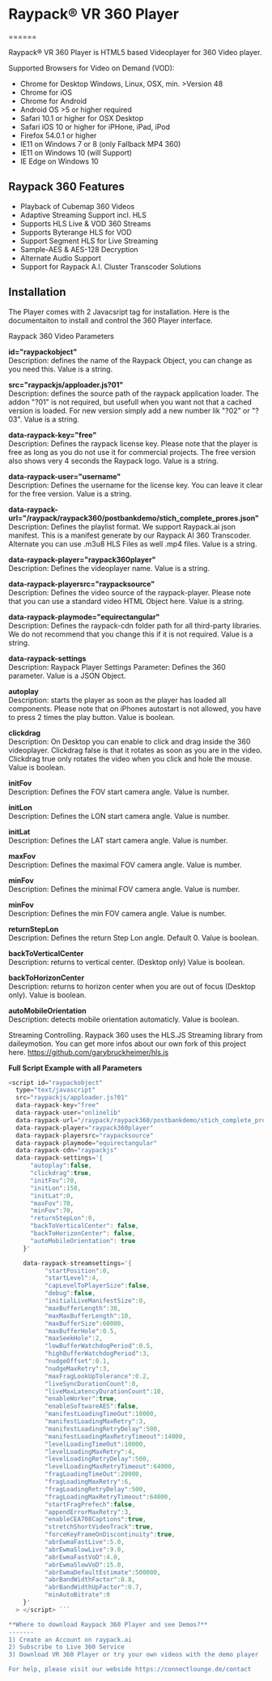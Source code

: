 # Raypack® VR 360 Player
======
           
Raypack® VR 360 Player is HTML5 based Videoplayer for 360 Video player.

Supported Browsers for Video on Demand (VOD):
- Chrome for Desktop Windows, Linux, OSX, min. >Version 48
- Chrome for iOS
- Chrome for Android
- Android OS >5 or higher required
- Safari 10.1 or higher for OSX Desktop
- Safari iOS 10 or higher for iPHone, iPad, iPod
- Firefox 54.0.1 or higher
- IE11 on Windows 7 or 8 (only Fallback MP4 360)
- IE11 on Windows 10 (will Support)
- IE Edge on Windows 10

Raypack 360 Features
--------

* Playback of Cubemap 360 Videos
* Adaptive Streaming Support incl. HLS
* Supports HLS Live & VOD 360 Streams
* Supports Byterange HLS for VOD
* Support Segment HLS for Live Streaming
* Sample-AES & AES-128 Decryption
* Alternate Audio Support
* Support for Raypack A.I. Cluster Transcoder Solutions

Installation
------------

The Player comes with 2 Javacsript tag for installation. Here is the documentaiton to install and control the 360 Player interface.


Raypack 360 Video Parameters

**id="raypackobject"<br>**
Description: defines the name of the Raypack Object, you can change as you need this. Value is a string.

**src="raypackjs/apploader.js?01"<br>**
Description: defines the source path of the raypack application loader. The addon "?01" is not required, but usefull when you want not that a cached version is loaded. For new version simply add a new number lik "?02" or "?03".  Value is a string.

**data-raypack-key="free"<br>**
Description: Defines the raypack license key. Please note that the player is free as long as you do not use it for commercial projects. The free version also shows very 4 seconds the Raypack logo. Value is a string.

**data-raypack-user="username"<br>**
Description: Defines the username for the license key. You can leave it clear for the free version. Value is a string.

**data-raypack-url="/raypack/raypack360/postbankdemo/stich_complete_prores.json"<br>**
Description: Defines the playlist format. We support Raypack.ai json manifest. This is a manifest generate by our Raypack AI 360 Transcoder. Alternate you can use .m3u8 HLS Files as well .mp4 files. Value is a string.

**data-raypack-player="raypack360player" <br>**
Description: Defines the videoplayer name. Value is a string.

**data-raypack-playersrc="raypacksource"<br>**
Description: Defines the video source of the raypack-player. Please note that you can use a standard video HTML Object here. Value is a string.

**data-raypack-playmode="equirectangular" <br>**
Description: Defines the raypack-cdn folder path for all third-party libraries. We do not recommend that you change this if it is not required. Value is a string.

**data-raypack-settings <br>**
Description: Raypack Player Settings Parameter: Defines the 360 parameter. Value is a JSON Object.

**autoplay <br>**
Description: starts the player as soon as the player has loaded all components. Please note that on iPhones autostart is not allowed, you have to press 2 times the play button. Value is boolean.

**clickdrag <br>**
Description: On Desktop you can enable to click and drag inside the 360 videoplayer. Clickdrag false is that it rotates as soon as you are in the video. Clickdrag true only rotates the video when you click and hole the mouse. Value is boolean.

**initFov <br>**
Description: Defines the FOV start camera angle. Value is number.

**initLon <br>**
Description: Defines the LON start camera angle. Value is number.

**initLat <br>**
Description: Defines the LAT start camera angle. Value is number.

**maxFov <br>**
Description: Defines the maximal FOV camera angle. Value is number.

**minFov <br>**
Description: Defines the minimal FOV camera angle. Value is number.

**minFov <br>**
Description: Defines the min FOV camera angle. Value is number.

**returnStepLon <br>**
Description: Defines the return Step Lon angle. Default 0. Value is boolean.

**backToVerticalCenter <br>**
Description: returns to vertical center. (Desktop only) Value is boolean.

**backToHorizonCenter <br>**
Description: returns to horizon center when you are out of focus (Desktop only). Value is boolean.

**autoMobileOrientation <br>**
Description: detects mobile orientation automaticly. Value is boolean.

Streaming Controlling. Raypack 360 uses the HLS.JS Streaming library from daileymotion. You can get more infos about our own fork of this project here. https://github.com/garybruckheimer/hls.js

**Full Script Example with all Parameters**<br>

```javascript
<script id="raypackobject" 
  type="text/javascript" 
  src="raypackjs/apploader.js?01"
  data-raypack-key="free" 
  data-raypack-user="onlinelib" 
  data-raypack-url="/raypack/raypack360/postbankdemo/stich_complete_prores.json"
  data-raypack-player="raypack360player" 
  data-raypack-playersrc="raypacksource"
  data-raypack-playmode="equirectangular"
  data-raypack-cdn="raypackjs"
  data-raypack-settings='{
      "autoplay":false,
      "clickdrag":true,
      "initFov":70,
      "initLon":150,
      "initLat":0,
      "maxFov":70,
      "minFov":70,
      "returnStepLon":0,
      "backToVerticalCenter": false,
      "backToHorizonCenter": false,
      "autoMobileOrientation": true
    }'

    data-raypack-streamsettings='{         
          "startPosition":0,
          "startLevel":4,
          "capLevelToPlayerSize":false,
          "debug":false,
          "initialLiveManifestSize":0,
          "maxBufferLength":30,
          "maxMaxBufferLength":10,
          "maxBufferSize":60000,
          "maxBufferHole":0.5,
          "maxSeekHole":2,
          "lowBufferWatchdogPeriod":0.5,
          "highBufferWatchdogPeriod":3,
          "nudgeOffset":0.1,
          "nudgeMaxRetry":3,
          "maxFragLookUpTolerance":0.2,
          "liveSyncDurationCount":0,
          "liveMaxLatencyDurationCount":10,
          "enableWorker":true,
          "enableSoftwareAES":false,
          "manifestLoadingTimeOut":10000,
          "manifestLoadingMaxRetry":3,
          "manifestLoadingRetryDelay":500,
          "manifestLoadingMaxRetryTimeout":14000,     
          "levelLoadingTimeOut":10000,
          "levelLoadingMaxRetry":4,
          "levelLoadingRetryDelay":500,
          "levelLoadingMaxRetryTimeout":64000,
          "fragLoadingTimeOut":20000,
          "fragLoadingMaxRetry":6,
          "fragLoadingRetryDelay":500,
          "fragLoadingMaxRetryTimeout":64000,
          "startFragPrefech":false,
          "appendErrorMaxRetry":3,
          "enableCEA708Captions":true,
          "stretchShortVideoTrack":true,
          "forceKeyFrameOnDiscontinuity":true,
          "abrEwmaFastLive":5.0,
          "abrEwmaSlowLive":9.0,
          "abrEwmaFastVoD":4.0,
          "abrEwmaSlowVoD":15.0,
          "abrEwmaDefaultEstimate":500000,
          "abrBandWidthFactor":0.8,
          "abrBandWidthUpFactor":0.7,
          "minAutoBitrate":0
    }'
  > </script> ```

**Where to download Raypack 360 Player and see Demos?**
-------
1) Create an Account on raypack.ai
2) Subscribe to Live 360 Service
3) Download VR 360 Player or try your own videos with the demo player

For help, please visit our webside https://connectlounge.de/contact
